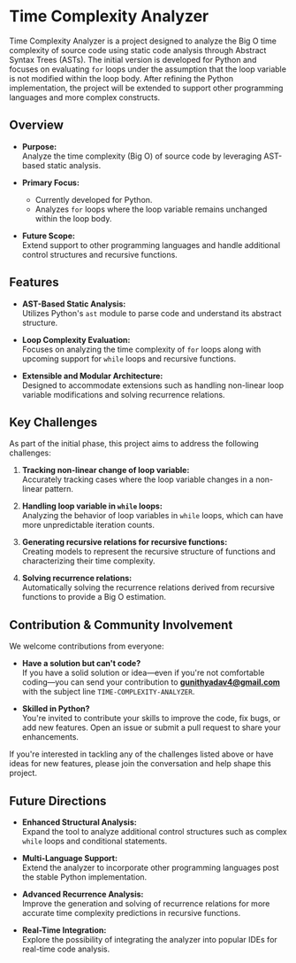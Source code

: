 # Time Complexity Analyzer

Time Complexity Analyzer is a project designed to analyze the Big O time complexity of source code using static code analysis through Abstract Syntax Trees (ASTs). The initial version is developed for Python and focuses on evaluating `for` loops under the assumption that the loop variable is not modified within the loop body. After refining the Python implementation, the project will be extended to support other programming languages and more complex constructs.

## Overview

- **Purpose:**  
  Analyze the time complexity (Big O) of source code by leveraging AST-based static analysis.

- **Primary Focus:**  
  - Currently developed for Python.
  - Analyzes `for` loops where the loop variable remains unchanged within the loop body.

- **Future Scope:**  
  Extend support to other programming languages and handle additional control structures and recursive functions.

## Features

- **AST-Based Static Analysis:**  
  Utilizes Python's `ast` module to parse code and understand its abstract structure.

- **Loop Complexity Evaluation:**  
  Focuses on analyzing the time complexity of `for` loops along with upcoming support for `while` loops and recursive functions.

- **Extensible and Modular Architecture:**  
  Designed to accommodate extensions such as handling non-linear loop variable modifications and solving recurrence relations.

## Key Challenges

As part of the initial phase, this project aims to address the following challenges:

1. **Tracking non-linear change of loop variable:**  
   Accurately tracking cases where the loop variable changes in a non-linear pattern.

2. **Handling loop variable in `while` loops:**  
   Analyzing the behavior of loop variables in `while` loops, which can have more unpredictable iteration counts.

3. **Generating recursive relations for recursive functions:**  
   Creating models to represent the recursive structure of functions and characterizing their time complexity.

4. **Solving recurrence relations:**  
   Automatically solving the recurrence relations derived from recursive functions to provide a Big O estimation.

## Contribution & Community Involvement

We welcome contributions from everyone:

- **Have a solution but can't code?**  
  If you have a solid solution or idea—even if you're not comfortable coding—you can send your contribution to **gunithyadav4@gmail.com** with the subject line `TIME-COMPLEXITY-ANALYZER`.

- **Skilled in Python?**  
  You're invited to contribute your skills to improve the code, fix bugs, or add new features. Open an issue or submit a pull request to share your enhancements.

If you're interested in tackling any of the challenges listed above or have ideas for new features, please join the conversation and help shape this project.

## Future Directions

- **Enhanced Structural Analysis:**  
  Expand the tool to analyze additional control structures such as complex `while` loops and conditional statements.

- **Multi-Language Support:**  
  Extend the analyzer to incorporate other programming languages post the stable Python implementation.

- **Advanced Recurrence Analysis:**  
  Improve the generation and solving of recurrence relations for more accurate time complexity predictions in recursive functions.

- **Real-Time Integration:**  
  Explore the possibility of integrating the analyzer into popular IDEs for real-time code analysis.

